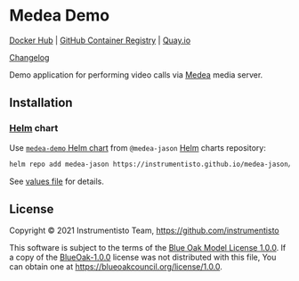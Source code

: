 Medea Demo
==========

[Docker Hub](https://hub.docker.com/r/instrumentisto/medea-demo)
| [GitHub Container Registry](https://github.com/orgs/instrumentisto/packages/container/package/medea-demo)
| [Quay.io](https://quay.io/repository/instrumentisto/medea-demo)

[Changelog](https://github.com/instrumentisto/medea-jason/blob/master/demo/CHANGELOG.md)

Demo application for performing video calls via [Medea] media server.




## Installation


### [Helm] chart

Use [`medea-demo` Helm chart](https://github.com/instrumentisto/medea-jason/blob/master/demo/chart/medea-demo) from `@medea-jason` [Helm] charts repository:
```bash
helm repo add medea-jason https://instrumentisto.github.io/medea-jason/charts
```

See [values file](https://github.com/instrumentisto/medea-jason/blob/master/demo/chart/medea-demo/values.yaml) for details.




## License

Copyright © 2021 Instrumentisto Team, <https://github.com/instrumentisto>

This software is subject to the terms of the [Blue Oak Model License 1.0.0](https://github.com/instrumentisto/medea-jason/blob/master/demo/LICENSE.md). If a copy of the [BlueOak-1.0.0](https://spdx.org/licenses/BlueOak-1.0.0.html) license was not distributed with this file, You can obtain one at <https://blueoakcouncil.org/license/1.0.0>.





[Helm]: https://helm.sh
[Medea]: https://github.com/instrumentisto/medea

